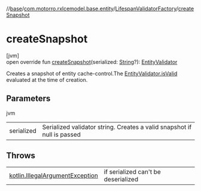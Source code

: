 //[base](../../../index.md)/[com.motorro.rxlcemodel.base.entity](../index.md)/[LifespanValidatorFactory](index.md)/[createSnapshot](create-snapshot.md)

# createSnapshot

[jvm]\
open override fun [createSnapshot](create-snapshot.md)(serialized: [String](https://kotlinlang.org/api/latest/jvm/stdlib/kotlin/-string/index.html)?): [EntityValidator](../-entity-validator/index.md)

Creates a snapshot of entity cache-control.The [EntityValidator.isValid](../-entity-validator/is-valid.md) evaluated at the time of creation.

## Parameters

jvm

| | |
|---|---|
| serialized | Serialized validator string. Creates a valid snapshot if null is passed |

## Throws

| | |
|---|---|
| [kotlin.IllegalArgumentException](https://kotlinlang.org/api/latest/jvm/stdlib/kotlin/-illegal-argument-exception/index.html) | if serialized can't be deserialized |
